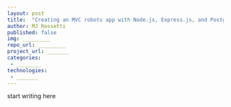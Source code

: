 ```yaml
---
layout: post
title:  "Creating an MVC robots app with Node.js, Express.js, and PostgreSQL (using Knex)"
author: MJ Rossetti
published: false
img: _________
repo_url: _________
project_url: _______
categories:
 - ________
technologies:
 - _______
---
```


start writing here
